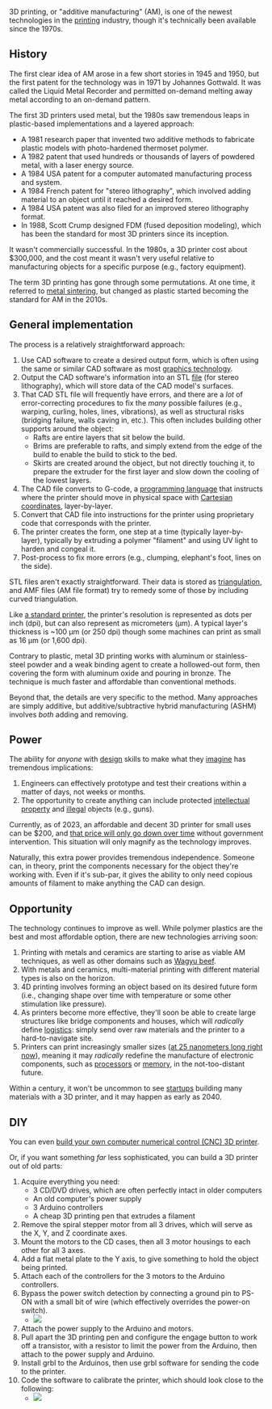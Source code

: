 
3D printing, or "additive manufacturing" (AM), is one of the newest technologies in the [printing](/printer/) industry, though it's technically been available since the 1970s.

## History

The first clear idea of AM arose in a few short stories in 1945 and 1950, but the first patent for the technology was in 1971 by Johannes Gottwald. It was called the Liquid Metal Recorder and permitted on-demand melting away metal according to an on-demand pattern.

The first 3D printers used metal, but the 1980s saw tremendous leaps in plastic-based implementations and a layered approach:

- A 1981 research paper that invented two additive methods to fabricate plastic models with photo-hardened thermoset polymer.
- A 1982 patent that used hundreds or thousands of layers of powdered metal, with a laser energy source.
- A 1984 USA patent for a computer automated manufacturing process and system.
- A 1984 French patent for "stereo lithography", which involved adding material to an object until it reached a desired form.
- A 1984 USA patent was also filed for an improved stereo lithography format.
- In 1988, Scott Crump designed FDM (fused deposition modeling), which has been the standard for most 3D printers since its inception.

It wasn't commercially successful. In the 1980s, a 3D printer cost about $300,000, and the cost meant it wasn't very useful relative to manufacturing objects for a specific purpose (e.g., factory equipment).

The term 3D printing has gone through some permutations. At one time, it referred to [metal sintering](https://notageni.us/engineering/), but changed as plastic started becoming the standard for AM in the 2010s.

## General implementation

The process is a relatively straightforward approach:

1. Use CAD software to create a desired output form, which is often using the same or similar CAD software as most [graphics technology](/graphics/).
2. Output the CAD software's information into an STL [file](/files/) (for stereo lithography), which will store data of the CAD model's surfaces.
3. That CAD STL file will frequently have errors, and there are a *lot* of error-correcting procedures to fix the *many* possible failures (e.g., warping, curling, holes, lines, vibrations), as well as structural risks (bridging failure, walls caving in, etc.). This often includes building other supports around the object:
   - Rafts are entire layers that sit below the build.
   - Brims are preferable to rafts, and simply extend from the edge of the build to enable the build to stick to the bed.
   - Skirts are created around the object, but not directly touching it, to prepare the extruder for the first layer and slow down the cooling of the lowest layers.
4. The CAD file converts to G-code, a [programming language](/langs/) that instructs where the printer should move in physical space with [Cartesian coordinates](https://notageni.us/algebra/), layer-by-layer.
5. Convert that CAD file into instructions for the printer using proprietary code that corresponds with the printer.
6. The printer creates the form, one step at a time (typically layer-by-layer), typically by extruding a polymer "filament" and using UV light to harden and congeal it.
7. Post-process to fix more errors (e.g., clumping, elephant's foot, lines on the side).

STL files aren't exactly straightforward. Their data is stored as [triangulation](/geo-trig/), and AMF files (AM file format) try to remedy some of those by including curved triangulation.

Like [a standard printer](/printer/), the printer's resolution is represented as dots per inch (dpi), but can also represent as micrometers (μm). A typical layer's thickness is ~100 μm (or 250 dpi) though some machines can print as small as 16 μm (or 1,600 dpi).

Contrary to plastic, metal 3D printing works with aluminum or stainless-steel powder and a weak binding agent to create a hollowed-out form, then covering the form with aluminum oxide and pouring in bronze. The technique is much faster and affordable than conventional methods.

Beyond that, the details are very specific to the method. Many approaches are simply additive, but additive/subtractive hybrid manufacturing (ASHM) involves *both* adding and removing.

## Power

The ability for *anyone* with [design](/graphics/) skills to make what they [imagine](https://gainedin.site/imagination/) has tremendous implications:

1. Engineers can effectively prototype and test their creations within a matter of days, not weeks or months.
2. The opportunity to create anything can include protected [intellectual property](https://notageni.us/ip/) and [illegal](https://gainedin.site/rules/) objects (e.g., guns).

Currently, as of 2023, an affordable and decent 3D printer for small uses can be $200, and [that price will only go down over time](https://gainedin.site/economics/) without government intervention. This situation will only magnify as the technology improves.

Naturally, this extra power provides tremendous independence. Someone can, in theory, print the components necessary for the object they're working with. Even if it's sub-par, it gives the ability to only need copious amounts of filament to make anything the CAD can design.

## Opportunity

The technology continues to improve as well. While polymer plastics are the best and most affordable option, there are new technologies arriving soon:

1. Printing with metals and ceramics are starting to arise as viable AM techniques, as well as other domains such as [Wagyu beef](https://newatlas.com/science/world-first-lab-grown-wagyu-beef-japan).
2. With metals and ceramics, multi-material printing with different material types is also on the horizon.
3. 4D printing involves forming an object based on its desired future form (i.e., changing shape over time with temperature or some other stimulation like pressure).
4. As printers become more effective, they'll soon be able to create large structures like bridge components and houses, which will *radically* define [logistics](https://notageni.us/logistics/): simply send over raw materials and the printer to a hard-to-navigate site.
5. Printers can print increasingly smaller sizes ([at 25 nanometers long right now](https://interestingengineering.com/science/scientists-can-now-print-metal-objects-that-are-only-25-nanometers-long)), meaning it may *radically* redefine the manufacture of electronic components, such as [processors](/cpu/) or [memory](/memory/), in the not-too-distant future.

Within a century, it won't be uncommon to see [startups](/entrepreneur/) building many materials with a 3D printer, and it may happen as early as 2040.

## DIY

You can even [build your own computer numerical control (CNC) 3D printer](https://github.com/maxvfischer/DIY-CNC-machine).

Or, if you want something *far* less sophisticated, you can build a 3D printer out of old parts:

1. Acquire everything you need:
   - 3 CD/DVD drives, which are often perfectly intact in older computers
   - An old computer's power supply
   - 3 Arduino controllers
   - A cheap 3D printing pen that extrudes a filament
2. Remove the spiral stepper motor from all 3 drives, which will serve as the X, Y, and Z coordinate axes.
3. Mount the motors to the CD cases, then all 3 motor housings to each other for all 3 axes.
4. Add a flat metal plate to the Y axis, to give something to hold the object being printed.
5. Attach each of the controllers for the 3 motors to the Arduino controllers.
6. Bypass the power switch detection by connecting a ground pin to PS-ON with a small bit of wire (which effectively overrides the power-on switch).
   - ![](https://trendless.tech/wp-content/uploads/2023/10/power-supply.jpg)
7. Attach the power supply to the Arduino and motors.
8. Pull apart the 3D printing pen and configure the engage button to work off a transistor, with a resistor to limit the power from the Arduino, then attach to the power supply and Arduino.
9. Install grbl to the Arduinos, then use grbl software for sending the code to the printer.
10. Code the software to calibrate the printer, which should look close to the following:
    - ![](https://trendless.tech/wp-content/uploads/2023/10/3dprintercode.jpg)
